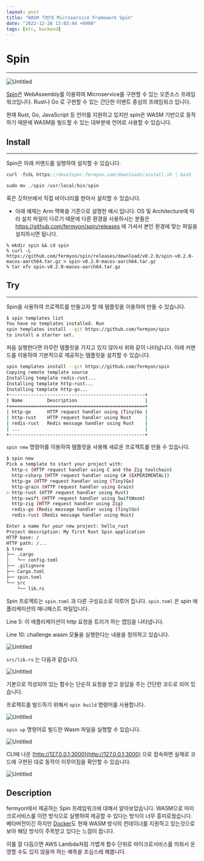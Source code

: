 ```yaml
---
layout: post
title: "WASM 기반의 Microservice Framework Spin"
date: "2022-12-28 13:03:44 +0900"
tags: [etc, backend]
---
```


# Spin

---

![Untitled](https://i.imgur.com/F8xQBvm.png)

[Spin](https://developer.fermyon.com/spin/index)은 WebAssembly를 이용하여 Microservice를 구현할 수 있는 오픈소스 프레임워크입니다. Rust나 Go 로 구현할 수 있는 간단한 이벤트 중심의 프레임워크 입니다.

현재 Rust, Go, JavaScript 등 언어를 지원하고 있지만 spin은 WASM 기반으로 동작하기 때문에 WASM을 빌드할 수 있는 대부분에 언어로 사용할 수 있습니다.

## Install

---

Spin은 아래 커맨드를 실행하여 설치할 수 있습니다.

```rust
curl -fsSL https://developer.fermyon.com/downloads/install.sh | bash
```

```rust
sudo mv ./spin /usr/local/bin/spin
```

혹은 깃허브에서 직접 바이너리를 받아서 설치할 수 있습니다.

- 아래 예제는 Arm 맥북을 기준으로 설명한 예시 입니다. OS 및 Architecture에 따라 설치 파일이 다르기 때문에 다른 환경을 사용하시는 분들은 https://github.com/fermyon/spin/releases 에 가셔서 본인 환경에 맞는 파일을 설치하시면 됩니다.

```
% mkdir spin && cd spin
% curl -L https://github.com/fermyon/spin/releases/download/v0.2.0/spin-v0.2.0-macos-aarch64.tar.gz > spin-v0.2.0-macos-aarch64.tar.gz
% tar xfv spin-v0.2.0-macos-aarch64.tar.gz

```

## Try

---

Spin을 사용하여 프로젝트를 만들고자 할 때 템플릿을 이용하여 만들 수 있습니다.

```bash
$ spin templates list
You have no templates installed. Run
spin templates install --git https://github.com/fermyon/spin
to install a starter set.
```

처음 실행한다면 아무런 템플릿을 가지고 있지 않아서 위와 같이 나타납니다. 아래 커맨드를 이용하여 기본적으로 제공하는 템플릿을 설치할 수 있습니다.

```bash
spin templates install --git https://github.com/fermyon/spin
Copying remote template source
Installing template redis-rust...
Installing template http-rust...
Installing template http-go...
+--------------------------------------------------+
| Name         Description                         |
+==================================================+
| http-go      HTTP request handler using (Tiny)Go |
| http-rust    HTTP request handler using Rust     |
| redis-rust   Redis message handler using Rust    |
| ...                                              |
+--------------------------------------------------+
```

`spin new` 명령어를 이용하여 템플릿을 사용해 새로운 프로젝트를 만들 수 있습니다.

```bash
$ spin new
Pick a template to start your project with:
  http-c (HTTP request handler using C and the Zig toolchain)
  http-csharp (HTTP request handler using C# (EXPERIMENTAL))
  http-go (HTTP request handler using (Tiny)Go)
  http-grain (HTTP request handler using Grain)
> http-rust (HTTP request handler using Rust)
  http-swift (HTTP request handler using SwiftWasm)
  http-zig (HTTP request handler using Zig)
  redis-go (Redis message handler using (Tiny)Go)
  redis-rust (Redis message handler using Rust)

Enter a name for your new project: hello_rust
Project description: My first Rust Spin application
HTTP base: /
HTTP path: /...
$ tree
├── .cargo
│   └── config.toml
├── .gitignore
├── Cargo.toml
├── spin.toml
└── src
    └── lib.rs
```

Spin 프로젝트는 `spin.toml` 과 다른 구성요소로 이루어 집니다. `spin.toml` 은 spin 애플리케이션의 매니페스트 파일입니다.

Line 5: 이 애플리케이션이 http 요청을 트리거 하는 앱임을 나타냅니다.

Line 10: challenge.wasm 모듈을 실행한다는 내용을 정의하고 있습니다.

![Untitled](https://i.imgur.com/FHm3aKZ.png)

`src/lib.rs` 는 다음과 같습니다.

![Untitled](https://i.imgur.com/vJZ5ocu.png)

기본으로 작성되어 있는 함수는 단순히 요청을 받고 응답을 주는 간단한 코드로 되어 있습니다.

프로젝트를 빌드하기 위해서 `spin build` 명령어를 사용합니다.

![Untitled](https://i.imgur.com/aJ7F6eP.png)

`spin up` 명령어로 빌드한 Wasm 파일을 실행할 수 있습니다.

![Untitled](https://i.imgur.com/aG7sL1E.png)

CLI에 나온 [http://127.0.0.1:3000](http://127.0.0.1:3000) 으로 접속하면 실제로 코드에 구현된 대로 동작이 이루어짐을 확인할 수 있습니다.

![Untitled](https://i.imgur.com/kztgAxA.png)

## Description

fermyon에서 제공하는 Spin 프레임워크에 대해서 알아보았습니다. WASM으로 마이크로서비스를 이런 방식으로 실행하여 제공할 수 있다는 방식이 너무 흥미로웠습니다. 베타버전이긴 하지만 [Docker](https://docs.docker.com/desktop/wasm/)도 현재 WASM 방식의 컨테이너를 지원하고 있는것으로 보아 해당 방식이 주목받고 있다는 느낌이 듭니다.

이를 잘 다듬으면 AWS Lambda처럼 가볍게 함수 단위로 마이크로서비스를 띄워서 운영할 수도 있지 않을까 하는 예측을 조심스레 해봅니다.

